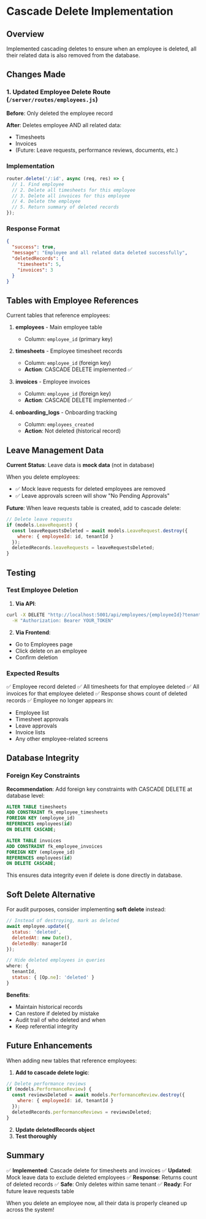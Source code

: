 # Cascade Delete Implementation

## Overview
Implemented cascading deletes to ensure when an employee is deleted, all their related data is also removed from the database.

## Changes Made

### 1. Updated Employee Delete Route (`/server/routes/employees.js`)

**Before**: Only deleted the employee record

**After**: Deletes employee AND all related data:
- Timesheets
- Invoices
- (Future: Leave requests, performance reviews, documents, etc.)

### Implementation

```javascript
router.delete('/:id', async (req, res) => {
  // 1. Find employee
  // 2. Delete all timesheets for this employee
  // 3. Delete all invoices for this employee
  // 4. Delete the employee
  // 5. Return summary of deleted records
});
```

### Response Format

```json
{
  "success": true,
  "message": "Employee and all related data deleted successfully",
  "deletedRecords": {
    "timesheets": 5,
    "invoices": 3
  }
}
```

## Tables with Employee References

Current tables that reference employees:

1. **employees** - Main employee table
   - Column: `employee_id` (primary key)

2. **timesheets** - Employee timesheet records
   - Column: `employee_id` (foreign key)
   - **Action**: CASCADE DELETE implemented ✅

3. **invoices** - Employee invoices
   - Column: `employee_id` (foreign key)
   - **Action**: CASCADE DELETE implemented ✅

4. **onboarding_logs** - Onboarding tracking
   - Column: `employees_created`
   - **Action**: Not deleted (historical record)

## Leave Management Data

**Current Status**: Leave data is **mock data** (not in database)

When you delete employees:
- ✅ Mock leave requests for deleted employees are removed
- ✅ Leave approvals screen will show "No Pending Approvals"

**Future**: When leave requests table is created, add to cascade delete:
```javascript
// Delete leave requests
if (models.LeaveRequest) {
  const leaveRequestsDeleted = await models.LeaveRequest.destroy({
    where: { employeeId: id, tenantId }
  });
  deletedRecords.leaveRequests = leaveRequestsDeleted;
}
```

## Testing

### Test Employee Deletion

1. **Via API**:
```bash
curl -X DELETE "http://localhost:5001/api/employees/{employeeId}?tenantId={tenantId}" \
  -H "Authorization: Bearer YOUR_TOKEN"
```

2. **Via Frontend**:
- Go to Employees page
- Click delete on an employee
- Confirm deletion

### Expected Results

✅ Employee record deleted
✅ All timesheets for that employee deleted
✅ All invoices for that employee deleted
✅ Response shows count of deleted records
✅ Employee no longer appears in:
- Employee list
- Timesheet approvals
- Leave approvals
- Invoice lists
- Any other employee-related screens

## Database Integrity

### Foreign Key Constraints

**Recommendation**: Add foreign key constraints with CASCADE DELETE at database level:

```sql
ALTER TABLE timesheets 
ADD CONSTRAINT fk_employee_timesheets 
FOREIGN KEY (employee_id) 
REFERENCES employees(id) 
ON DELETE CASCADE;

ALTER TABLE invoices 
ADD CONSTRAINT fk_employee_invoices 
FOREIGN KEY (employee_id) 
REFERENCES employees(id) 
ON DELETE CASCADE;
```

This ensures data integrity even if delete is done directly in database.

## Soft Delete Alternative

For audit purposes, consider implementing **soft delete** instead:

```javascript
// Instead of destroying, mark as deleted
await employee.update({ 
  status: 'deleted',
  deletedAt: new Date(),
  deletedBy: managerId 
});

// Hide deleted employees in queries
where: { 
  tenantId,
  status: { [Op.ne]: 'deleted' }
}
```

**Benefits**:
- Maintain historical records
- Can restore if deleted by mistake
- Audit trail of who deleted and when
- Keep referential integrity

## Future Enhancements

When adding new tables that reference employees:

1. **Add to cascade delete logic**:
```javascript
// Delete performance reviews
if (models.PerformanceReview) {
  const reviewsDeleted = await models.PerformanceReview.destroy({
    where: { employeeId: id, tenantId }
  });
  deletedRecords.performanceReviews = reviewsDeleted;
}
```

2. **Update deletedRecords object**
3. **Test thoroughly**

## Summary

✅ **Implemented**: Cascade delete for timesheets and invoices
✅ **Updated**: Mock leave data to exclude deleted employees
✅ **Response**: Returns count of deleted records
✅ **Safe**: Only deletes within same tenant
✅ **Ready**: For future leave requests table

When you delete an employee now, all their data is properly cleaned up across the system!
